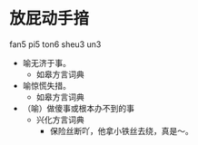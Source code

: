 # 放屁动手揞
fan5 pi5 ton6 sheu3 un3
+ 喻无济于事。
  * 如皋方言词典
+ 喻惊慌失措。
  * 如皋方言词典
+ （喻）做傻事或根本办不到的事
  * 兴化方言词典
    - 保险丝断吖，他拿小铁丝去绕，真是～。
